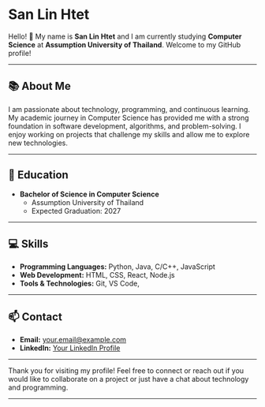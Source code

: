 # San Lin Htet

Hello! 👋 My name is **San Lin Htet** and I am currently studying **Computer Science** at **Assumption University of Thailand**. Welcome to my GitHub profile!

---

## 📚 About Me

I am passionate about technology, programming, and continuous learning. My academic journey in Computer Science has provided me with a strong foundation in software development, algorithms, and problem-solving. I enjoy working on projects that challenge my skills and allow me to explore new technologies.

---

## 🏫 Education

- **Bachelor of Science in Computer Science**
  - Assumption University of Thailand
  - Expected Graduation: 2027

---

## 💻 Skills

- **Programming Languages:** Python, Java, C/C++, JavaScript
- **Web Development:** HTML, CSS, React, Node.js
- **Tools & Technologies:** Git, VS Code, 

---

## 📫 Contact

- **Email:** [your.email@example.com](mailto:your.email@example.com)
- **LinkedIn:** [Your LinkedIn Profile](#)

---

Thank you for visiting my profile! Feel free to connect or reach out if you would like to collaborate on a project or just have a chat about technology and programming.

---
